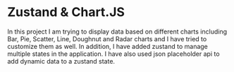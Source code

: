 <h1>Zustand & Chart.JS</h1>
In this project I am trying to display data based on different charts including Bar, Pie, Scatter, Line, Doughnut and Radar charts and I have tried to customize them as well. In addition, I have added zustand to manage multiple states in the application. I have also used json placeholder api to add dynamic data to a zustand state.
